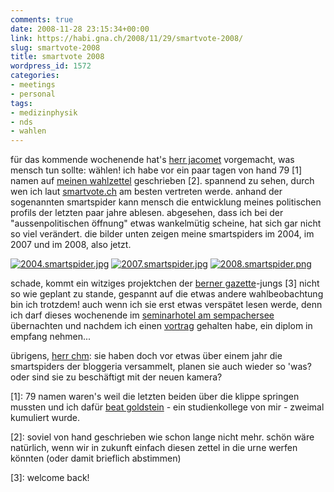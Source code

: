 ```yaml
---
comments: true
date: 2008-11-28 23:15:34+00:00
link: https://habi.gna.ch/2008/11/29/smartvote-2008/
slug: smartvote-2008
title: smartvote 2008
wordpress_id: 1572
categories:
- meetings
- personal
tags:
- medizinphysik
- nds
- wahlen
---
```


für das kommende wochenende hat's [herr jacomet](http://blog.jacomet.ch/?p=1501) vorgemacht, was mensch tun sollte: wählen! ich habe vor ein paar tagen von hand 79 [1] namen auf [meinen wahlzettel](https://habi.gna.ch/wp-content/uploads/2008/11/20081105-smartvote.pdf) geschrieben [2]. spannend zu sehen, durch wen ich laut [smartvote.ch](http://www.smartvote.ch/) am besten vertreten werde. anhand der sogenannten smartspider kann mensch die entwicklung meines politischen profils der letzten paar jahre ablesen. abgesehen, dass ich bei der "aussenpolitischen öffnung" etwas wankelmütig scheine, hat sich gar nicht so viel verändert. die bilder unten zeigen meine smartspiders im 2004, im 2007 und im 2008, also jetzt.[](https://habi.gna.ch/wp-content/uploads/2008/11/2004smartspider.jpg)




[![2004.smartspider.jpg](https://habi.gna.ch/wp-content/uploads/2008/11/2004smartspider1.jpg)](https://habi.gna.ch/wp-content/uploads/2008/11/2004smartspider.jpg) [![2007.smartspider.jpg](https://habi.gna.ch/wp-content/uploads/2008/11/2007smartspider1.jpg)](https://habi.gna.ch/wp-content/uploads/2008/11/2007smartspider.jpg) [![2008.smartspider.png](https://habi.gna.ch/wp-content/uploads/2008/11/2008smartspider.jpg)](https://habi.gna.ch/wp-content/uploads/2008/11/2008smartspider.png)  





schade, kommt ein witziges projektchen der [berner gazette](http://www.bernergazette.ch/)-jungs [3] nicht so wie geplant zu stande, gespannt auf die etwas andere wahlbeobachtung bin ich trotzdem! auch wenn ich sie erst etwas verspätet lesen werde, denn ich darf dieses wochenende im [seminarhotel am sempachersee](http://www.dasseminarhotel.ch/) übernachten und nachdem ich einen [vortrag](http://identi.ca/notice/1264238) gehalten habe, ein diplom in empfang nehmen...




übrigens, [herr chm](http://bloxxs.ch/?s=smartvote): sie haben doch vor etwas über einem jahr die smartspiders der bloggeria versammelt, planen sie auch wieder so 'was? oder sind sie zu beschäftigt mit der neuen kamera?




[1]: 79 namen waren's weil die letzten beiden über die klippe springen mussten und ich dafür [beat goldstein](http://www.facebook.com/group.php?gid=33949268121&ref=ts) - ein studienkollege von mir - zweimal kumuliert wurde.




[2]: soviel von hand geschrieben wie schon lange nicht mehr. schön wäre natürlich, wenn wir in zukunft einfach diesen zettel in die urne werfen könnten (oder damit brieflich abstimmen)




[3]: welcome back!



